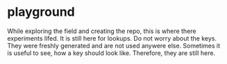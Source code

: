 playground
==========

While exploring the field and creating the repo, this is where 
there experiments lifed. It is still here for lookups. Do not 
worry about the keys. They were freshly generated and are not 
used anywere else. Sometimes it is useful to see, how a key 
should look like. Therefore, they are still here.